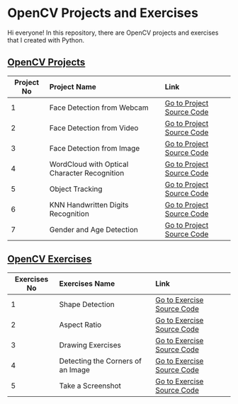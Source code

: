 # OpenCV Projects and Exercises
 
Hi everyone! In this repository, there are OpenCV projects and exercises that I created with Python. 

## [OpenCV Projects](https://github.com/keremkargin0/OpenCV-Projects-and-Exercises/tree/main/Projects)


| Project No     | Project Name                                             | Link                                   |
| ---------------|:---------------------------------------------------------|:---------------------------------------|
| 1              | Face Detection from Webcam                               | [Go to Project Source Code](https://github.com/keremkargin0/OpenCV-Projects-and-Exercises/blob/main/Projects/01.Face%20Detection%20from%20Webcam.py) |
| 2              | Face Detection from Video                                | [Go to Project Source Code](https://github.com/keremkargin0/OpenCV-Projects-and-Exercises/blob/main/Projects/02.Face%20Detection%20from%20Video.py) |
| 3              | Face Detection from Image                                | [Go to Project Source Code](https://github.com/keremkargin0/OpenCV-Projects-and-Exercises/blob/main/Projects/03.Face%20Detection%20from%20Image.py) |
| 4              | WordCloud with Optical Character Recognition             | [Go to Project Source Code](https://github.com/keremkargin0/OpenCV-Projects-and-Exercises/blob/main/Projects/04.WordCloud%20with%20Optical%20Character%20Recognition.py) |
| 5              | Object Tracking                                          | [Go to Project Source Code](https://github.com/keremkargin0/OpenCV-Projects-and-Exercises/blob/main/Projects/05.Object%20Tracking.py) |
| 6              | KNN Handwritten Digits Recognition                       | [Go to Project Source Code](https://github.com/keremkargin0/OpenCV-Projects-and-Exercises/blob/main/Projects/06.KNN%20Handwritten%20Digits%20Recognition.py)   
| 7              | Gender and Age Detection                                 | [Go to Project Source Code](https://github.com/keremkargin0/OpenCV-Projects-and-Exercises/blob/main/Projects/07.Gender%20and%20Age%20Detection.py) 


## [OpenCV Exercises](https://github.com/keremkargin0/OpenCV-Exercises-and-Applications/tree/main/Exercises)

| Exercises No     | Exercises Name                                           | Link                                   |
| -----------------|:---------------------------------------------------------|:---------------------------------------|
| 1                | Shape Detection                                          | [Go to Exercise Source Code](https://github.com/keremkargin0/OpenCV-Projects-and-Exercises/blob/main/Exercises/01.Shape%20Detection.py) |
| 2                | Aspect Ratio                                             | [Go to Exercise Source Code](https://github.com/keremkargin0/OpenCV-Projects-and-Exercises/blob/main/Exercises/02.Aspect%20Ratio.py) |
| 3                | Drawing Exercises                                        | [Go to Exercise Source Code](https://github.com/keremkargin0/OpenCV-Projects-and-Exercises/blob/main/Exercises/03.Drawing%20Exercises.py) |
| 4                | Detecting the Corners of an Image                        | [Go to Exercise Source Code](https://github.com/keremkargin0/OpenCV-Projects-and-Exercises/blob/main/Exercises/04.Detecting%20the%20Corners%20of%20an%20Image.py) |
| 5                | Take a Screenshot                                        | [Go to Exercise Source Code](https://github.com/keremkargin0/OpenCV-Projects-and-Exercises/blob/main/Exercises/05.Take%20a%20Screenshot.py)
